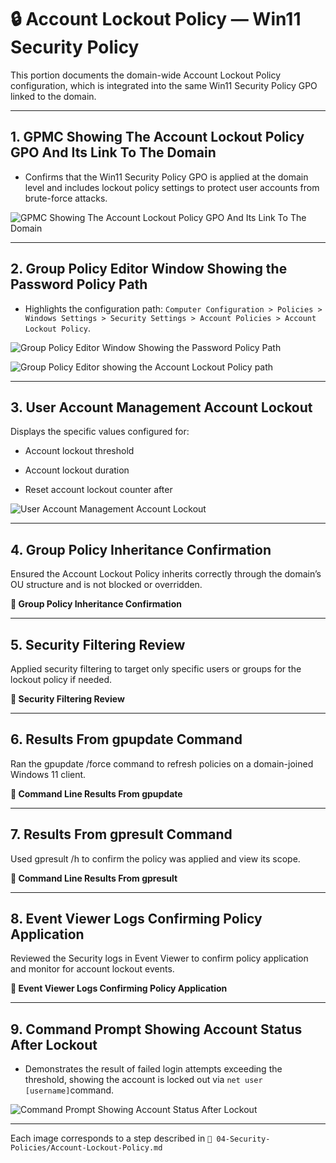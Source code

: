 # 🔒 Account Lockout Policy — Win11 Security Policy

This portion documents the domain-wide Account Lockout Policy configuration, which is integrated into the same Win11 Security Policy GPO linked to the domain.

---

## 1. GPMC Showing The Account Lockout Policy GPO And Its Link To The Domain

- Confirms that the Win11 Security Policy GPO is applied at the domain level and includes lockout policy settings to protect user accounts from brute-force attacks.

![GPMC Showing The Account Lockout Policy GPO And Its Link To The Domain](https://github.com/user-attachments/assets/d62b5148-6c62-4236-8ee9-07b583a6c247)

---

## 2. Group Policy Editor Window Showing the Password Policy Path

- Highlights the configuration path:
`Computer Configuration > Policies > Windows Settings > Security Settings > Account Policies > Account Lockout Policy`.

![Group Policy Editor Window Showing the Password Policy Path](https://github.com/user-attachments/assets/1ce841d1-5c09-4be7-9196-b48c0d8c84ae)

![Group Policy Editor showing the Account Lockout Policy path](https://github.com/user-attachments/assets/4188be8c-cfb9-407d-be3b-a3e3de9aabed)

---

## 3. User Account Management Account Lockout

Displays the specific values configured for:

  - Account lockout threshold

  - Account lockout duration

  - Reset account lockout counter after

![User Account Management Account Lockout](https://github.com/user-attachments/assets/9f5cd4f7-2ba3-4899-9ffd-d512b7128da0)

---

## 4. Group Policy Inheritance Confirmation

Ensured the Account Lockout Policy inherits correctly through the domain’s OU structure and is not blocked or overridden.

**📸 Group Policy Inheritance Confirmation**

---

## 5. Security Filtering Review

Applied security filtering to target only specific users or groups for the lockout policy if needed.

**📸 Security Filtering Review**

---

## 6. Results From gpupdate Command

Ran the gpupdate /force command to refresh policies on a domain-joined Windows 11 client.

**📸 Command Line Results From gpupdate**

---

## 7. Results From gpresult Command

Used gpresult /h to confirm the policy was applied and view its scope.

**📸 Command Line Results From gpresult**

---

## 8. Event Viewer Logs Confirming Policy Application

Reviewed the Security logs in Event Viewer to confirm policy application and monitor for account lockout events.

**📸 Event Viewer Logs Confirming Policy Application**

---

## 9. Command Prompt Showing Account Status After Lockout

- Demonstrates the result of failed login attempts exceeding the threshold, showing the account is locked out via `net user [username]`command.

![Command Prompt Showing Account Status After Lockout](https://github.com/user-attachments/assets/b18b8a48-9b44-4f11-948d-fab810b29be2)

---

Each image corresponds to a step described in `📂 04-Security-Policies/Account-Lockout-Policy.md`
